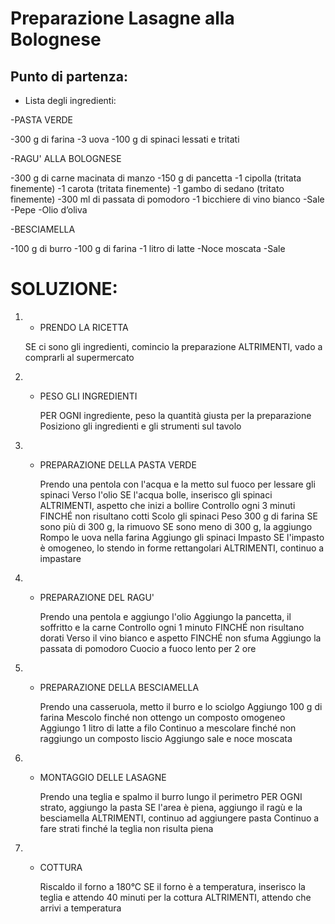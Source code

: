 # Preparazione Lasagne alla Bolognese

## Punto di partenza:

* Lista degli ingredienti:

-PASTA VERDE

 -300 g di farina
 -3 uova
 -100 g di spinaci lessati e tritati
 
-RAGU' ALLA BOLOGNESE

 -300 g di carne macinata di manzo
 -150 g di pancetta
 -1 cipolla (tritata finemente)
 -1 carota (tritata finemente)
 -1 gambo di sedano (tritato finemente)
 -300 ml di passata di pomodoro
 -1 bicchiere di vino bianco
 -Sale
 -Pepe
 -Olio d’oliva

-BESCIAMELLA

 -100 g di burro
 -100 g di farina
 -1 litro di latte
 -Noce moscata
 -Sale

# SOLUZIONE:

1) * PRENDO LA RICETTA

    SE ci sono gli ingredienti, comincio la preparazione
    ALTRIMENTI, vado a comprarli al supermercato

2) * PESO GLI INGREDIENTI

     PER OGNI ingrediente, peso la quantità giusta per la preparazione
     Posiziono gli ingredienti e gli strumenti sul tavolo
     
3) * PREPARAZIONE DELLA PASTA VERDE

      Prendo una pentola con l'acqua e la metto sul fuoco per lessare gli spinaci
      Verso l'olio
      SE l'acqua bolle, inserisco gli spinaci
      ALTRIMENTI, aspetto che inizi a bollire
      Controllo ogni 3 minuti FINCHÉ non risultano cotti
      Scolo gli spinaci
      Peso 300 g di farina
          SE sono più di 300 g, la rimuovo
          SE sono meno di 300 g, la aggiungo
      Rompo le uova nella farina
      Aggiungo gli spinaci
      Impasto
          SE l'impasto è omogeneo, lo stendo in forme rettangolari
          ALTRIMENTI, continuo a impastare

4) * PREPARAZIONE DEL RAGU'

      Prendo una pentola e aggiungo l'olio
      Aggiungo la pancetta, il soffritto e la carne
      Controllo ogni 1 minuto FINCHÉ non risultano dorati
      Verso il vino bianco e aspetto FINCHÉ non sfuma
      Aggiungo la passata di pomodoro
      Cuocio a fuoco lento per 2 ore

5) * PREPARAZIONE DELLA BESCIAMELLA

      Prendo una casseruola, metto il burro e lo sciolgo
      Aggiungo 100 g di farina
      Mescolo finché non ottengo un composto omogeneo
      Aggiungo 1 litro di latte a filo
      Continuo a mescolare finché non raggiungo un composto liscio
      Aggiungo sale e noce moscata

6) * MONTAGGIO DELLE LASAGNE

     Prendo una teglia e spalmo il burro lungo il perimetro
     PER OGNI strato, aggiungo la pasta
          SE l'area è piena, aggiungo il ragù e la besciamella
          ALTRIMENTI, continuo ad aggiungere pasta
     Continuo a fare strati finché la teglia non risulta piena

7) * COTTURA

      Riscaldo il forno a 180°C
         SE il forno è a temperatura, inserisco la teglia e attendo 40 minuti per la cottura
         ALTRIMENTI, attendo che arrivi a temperatura